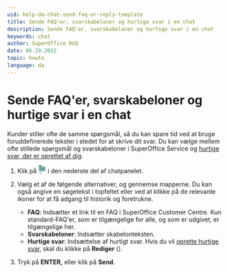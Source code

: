 ```yaml
---
uid: help-da-chat-send-faq-or-reply-template
title: Sende FAQ'er, svarskabeloner og hurtige svar i en chat
description: Sende FAQ'er, svarskabeloner og hurtige svar i en chat
keywords: chat
author: SuperOffice RnD
date: 06.29.2022
topic: howto
language: da
---
```


# Sende FAQ'er, svarskabeloner og hurtige svar i en chat

Kunder stiller ofte de samme spørgsmål, så du kan spare tid ved at bruge foruddefinerede tekster i stedet for at skrive dit svar. Du kan vælge mellem ofte stillede spørgsmål og svarskabeloner i SuperOffice Service og [hurtige svar, der er oprettet af dig][1].

1. Klik på ![ikon][img1] i den nederste del af chatpanelet.

2. Vælg et af de følgende alternativer, og gennemse mapperne. Du kan også angive en søgetekst i topfeltet eller ved at klikke på de relevante ikoner for at få adgang til historik og foretrukne.
    * **FAQ**: Indsætter et link til en FAQ i SuperOffice Customer Centre. Kun standard-FAQ'er, som er tilgængelige for alle, og som er udgivet, er tilgængelige her.
    * **Svarskabeloner**: Indsætter skabelonteksten.
    * **Hurtige svar**: Indsættelse af hurtigt svar. Hvis du vil [oprette hurtige svar][1], skal du klikke på **Rediger** (<i class="ph ph-pencil-simple" aria-hidden="true"></i>).

3. Tryk på **ENTER,** eller klik på **Send**.

<!-- Referenced links -->
[1]: create-quick-reply.md

<!-- Referenced images -->
[img1]: ../../../../common/icons/copy-paste-icon.png
